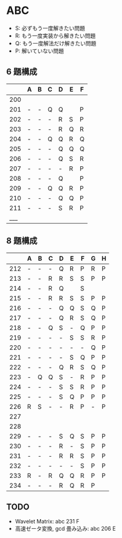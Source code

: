 # ABC

- S: 必ずもう一度解きたい問題
- R: もう一度実装から解きたい問題
- Q: もう一度解法だけ解きたい問題
- P: 解いていない問題

## 6 題構成

|     | A | B | C | D | E | F |
| --- |---|---|---|---|---|---|
| 200 |   |   |   |   |   |   |
| 201 | - | - | Q | Q |   | P |
| 202 | - | - | - | R | S | P |
| 203 | - | - | - | R | Q | R |
| 204 | - | - | Q | Q | R | Q |
| 205 | - | - | - | Q | Q | Q |
| 206 | - | - | - | Q | S | R |
| 207 | - | - | - | - | R | P |
| 208 | - | - | - | Q |   | P |
| 209 | - | - | Q | Q | R | P |
| 210 | - | - | - | Q | Q | P |
| 211 | - | - | - | S | R | P |
| ___ |   |   |   |   |   |   |

## 8 題構成

|     | A | B | C | D | E | F | G | H |
| --- |---|---|---|---|---|---|---|---|
| 212 | - | - | - | Q | R | P | R | P |
| 213 | - | - | R | R | S | S | P | P |
| 214 | - | - | R | Q |   | S |   |   |
| 215 | - | - | R | R | S | S | P | P |
| 216 | - | - | - | Q | Q | S | Q | P |
| 217 | - | - | - | Q | R | S | Q | P |
| 218 | - | - | Q | S | - | Q | P | P |
| 219 | - | - | - | - | S | S | R | P |
| 220 | - | - | - | - | - | - | Q | P |
| 221 | - | - | - | - | S | Q | P | P |
| 222 | - | - | - | Q | R | S | Q | P |
| 223 | - | Q | Q | S | - | R | P | P |
| 224 | - | - | - | S | S | R | P | P |
| 225 | - | - | - | S | Q | P | P | P |
| 226 | R | S | - | - | R | P | - | P |
| 227 |   |   |   |   |   |   |   |   |
| 228 |   |   |   |   |   |   |   |   |
| 229 | - | - | - | S | Q | S | P | P |
| 230 | - | - | - | R | - | S | P | P |
| 231 | - | - | - | R | R | S | P | P |
| 232 | - | - | - | - | - | S | P | P |
| 233 | R | - | R | Q | Q | R | P | P |
| 234 | - | - | - | R | Q | R | P |   |

## TODO

- Wavelet Matrix: abc 231 F
- 高速ゼータ変換, gcd 畳み込み: abc 206 E
